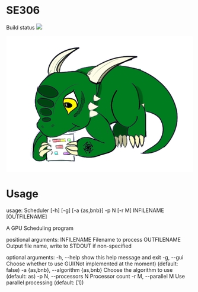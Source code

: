 # SE306
Build status ![](https://circleci.com/gh/qhua948/SE306.png?circle-token=3c376333dfa42e6f783718d8741ade5adb351b21)

![](assets/3.png)
# Usage

usage: Scheduler [-h] [-g] [-a {as,bnb}] -p N [-r M] INFILENAME
                 [OUTFILENAME]

A GPU Scheduling program

positional arguments:
  INFILENAME             Filename to process
  OUTFILENAME            Output file name, write to STDOUT if non-specified

optional arguments:
  -h, --help             show this help message and exit
  -g, --gui              Choose whether to use  GUI(Not  implemented at the
                         moment) (default: false)
  -a {as,bnb}, --algorithm {as,bnb}
                         Choose the algorithm to use (default: as)
  -p N, --processors N   Processor count
  -r M, --parallel M     Use parallel processing (default: [1])
